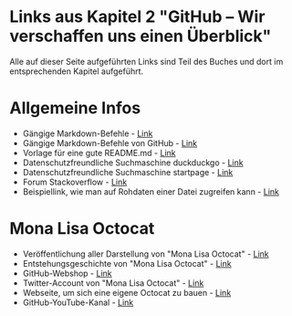 ---
---
# Links aus Kapitel 2 "GitHub – Wir verschaffen uns einen Überblick"

Alle auf dieser Seite aufgeführten Links sind Teil des Buches und dort im entsprechenden Kapitel aufgeführt.

# Allgemeine Infos
* Gängige Markdown-Befehle - [Link](https://github.com/tchapi/markdown-cheatsheet/blob/master/README.md)
* Gängige Markdown-Befehle von GitHub - [Link](https://help.github.com/en/github/writing-on-github/basic-writing-and-formatting-syntax)
* Vorlage für eine gute README.md - [Link](https://gist.github.com/jxson/1784669)
* Datenschutzfreundliche Suchmaschine duckduckgo - [Link](https://duckduckgo.com/)
* Datenschutzfreundliche Suchmaschine startpage - [Link](https://www.startpage.com/)
* Forum Stackoverflow - [Link](https://stackoverflow.com/questions)
* Beispiellink, wie man auf Rohdaten einer Datei zugreifen kann - [Link](https://github.com/moby/moby/blob/master/README.md?raw=true)

# Mona Lisa Octocat
* Veröffentlichung aller Darstellung von "Mona Lisa Octocat" - [Link](https://octodex.github.com/)
* Entstehungsgeschichte von "Mona Lisa Octocat" - [Link](http://cameronmcefee.com/work/the-octocat/)
* GitHub-Webshop - [Link](https://github.myshopify.com/)
* Twitter-Account von "Mona Lisa Octocat" - [Link](https://twitter.com/monatheoctocat)
* Webseite, um sich eine eigene Octocat zu bauen - [Link](https://myoctocat.com/build-your-octocat/)
* GitHub-YouTube-Kanal - [Link](https://www.youtube.com/user/github/)
